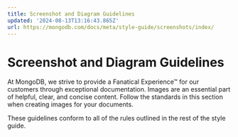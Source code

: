 ```yaml
---
title: Screenshot and Diagram Guidelines
updated: '2024-08-13T13:16:43.865Z'
url: https://mongodb.com/docs/meta/style-guide/screenshots/index/
---
```


# Screenshot and Diagram Guidelines

At MongoDB, we strive to provide a Fanatical Experience™ for our customers through exceptional documentation. Images are an essential part of helpful, clear, and concise content. Follow the standards in this section when creating images for your documents.

These guidelines conform to all of the rules outlined in the rest of the style guide.
